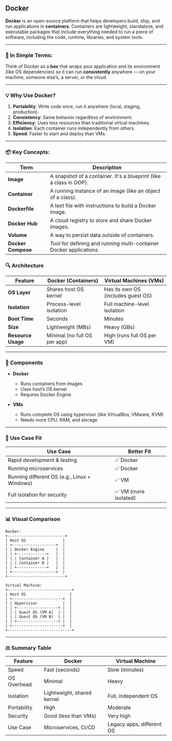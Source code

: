## Docker

**Docker** is an open-source platform that helps developers build, ship, and run applications in **containers**. Containers are lightweight, standalone, and executable packages that include everything needed to run a piece of software, including the code, runtime, libraries, and system tools.

---

### 🔧 In Simple Terms:

Think of Docker as a **box** that wraps your application and its environment (like OS dependencies) so it can run **consistently** anywhere — on your machine, someone else’s, a server, or the cloud.

---

### 💡 Why Use Docker?

1. **Portability**: Write code once, run it anywhere (local, staging, production).
2. **Consistency**: Same behavior regardless of environment.
3. **Efficiency**: Uses less resources than traditional virtual machines.
4. **Isolation**: Each container runs independently from others.
5. **Speed**: Faster to start and deploy than VMs.

---

### 📦 Key Concepts:

| Term               | Description                                                        |
| ------------------ | ------------------------------------------------------------------ |
| **Image**          | A snapshot of a container. It's a blueprint (like a class in OOP). |
| **Container**      | A running instance of an image (like an object of a class).        |
| **Dockerfile**     | A text file with instructions to build a Docker image.             |
| **Docker Hub**     | A cloud registry to store and share Docker images.                 |
| **Volume**         | A way to persist data outside of containers.                       |
| **Docker Compose** | Tool for defining and running multi-container Docker applications. |

### 🔍 **Architecture**

| Feature            | **Docker (Containers)**      | **Virtual Machines (VMs)**         |
| ------------------ | ---------------------------- | ---------------------------------- |
| **OS Layer**       | Shares host OS kernel        | Has its own OS (includes guest OS) |
| **Isolation**      | Process-level isolation      | Full machine-level isolation       |
| **Boot Time**      | Seconds                      | Minutes                            |
| **Size**           | Lightweight (MBs)            | Heavy (GBs)                        |
| **Resource Usage** | Minimal (no full OS per app) | High (runs full OS per VM)         |

---

### 🧱 **Components**

- **Docker**

  - Runs containers from images
  - Uses host’s OS kernel
  - Requires Docker Engine

- **VMs**

  - Runs complete OS using hypervisor (like VirtualBox, VMware, KVM)
  - Needs more CPU, RAM, and storage

---

### 🧪 **Use Case Fit**

| Use Case                                     | Better Fit            |
| -------------------------------------------- | --------------------- |
| Rapid development & testing                  | ✅ Docker             |
| Running microservices                        | ✅ Docker             |
| Running different OS (e.g., Linux + Windows) | ✅ VM                 |
| Full isolation for security                  | ✅ VM (more isolated) |

---

### 📊 **Visual Comparison**

```
Docker:
+-------------------------+
| Host OS                |
| +-------------------+  |
| | Docker Engine     |  |
| | +-------------+   |  |
| | | Container A |   |  |
| | | Container B |   |  |
| | +-------------+   |  |
| +-------------------+  |
+-------------------------+

Virtual Machine:
+----------------------------+
| Host OS                   |
| +----------------------+  |
| | Hypervisor           |  |
| | +------------------+ |  |
| | | Guest OS (VM A)  | |  |
| | | Guest OS (VM B)  | |  |
| | +------------------+ |  |
| +----------------------+  |
+----------------------------+
```

---

### ⚖️ **Summary Table**

| Feature     | Docker                     | Virtual Machine           |
| ----------- | -------------------------- | ------------------------- |
| Speed       | Fast (seconds)             | Slow (minutes)            |
| OS Overhead | Minimal                    | Heavy                     |
| Isolation   | Lightweight, shared kernel | Full, independent OS      |
| Portability | High                       | Moderate                  |
| Security    | Good (less than VMs)       | Very high                 |
| Use Case    | Microservices, CI/CD       | Legacy apps, different OS |
